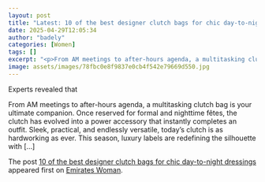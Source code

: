 ```yaml
---
layout: post
title: "Latest: 10 of the best designer clutch bags for chic day-to-night dressings"
date: 2025-04-29T12:05:34
author: "badely"
categories: [Women]
tags: []
excerpt: "<p>From AM meetings to after-hours agenda, a multitasking clutch bag is your ultimate companion. Once reserved for formal and nighttime fêtes, the clu"
image: assets/images/78fbc0e8f9837e0cb4f542e79669d550.jpg
---
```


Experts revealed that <p>From AM meetings to after-hours agenda, a multitasking clutch bag is your ultimate companion. Once reserved for formal and nighttime fêtes, the clutch has evolved into a power accessory that instantly completes an outfit. Sleek, practical, and endlessly versatile, today’s clutch is as hardworking as ever. This season, luxury labels are redefining the silhouette with [&#8230;]</p>
<p>The post <a href="https://emirateswoman.com/10-of-the-best-designer-clutch-bags-for-chic-day-to-night-dressings/" rel="nofollow">10 of the best designer clutch bags for chic day-to-night dressings</a> appeared first on <a href="https://emirateswoman.com" rel="nofollow">Emirates Woman</a>.</p>

